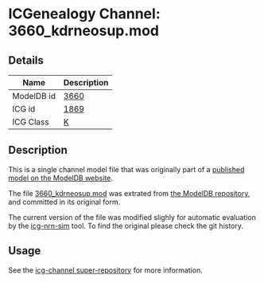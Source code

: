 # ICGenealogy Channel: 3660\_kdrneosup.mod

## Details

Name | Description
---- | -----------
ModelDB id | [3660](http://senselab.med.yale.edu/ModelDB/ShowModel.cshtml?model=3660)
ICG id | [1869](http://icg.neurotheory.ox.ac.uk/channels/1/1869)
ICG Class | [K](http://icg.neurotheory.ox.ac.uk/channels/1)

## Description

This is a single channel model file that was originally part of a [published model on the ModelDB website](http://senselab.med.yale.edu/ModelDB/ShowModel.cshtml?model=3660).


The file [3660\_kdrneosup.mod](3660_kdrneosup.mod) was extrated from [the ModelDB repository](http://senselab.med.yale.edu/ModelDB/ShowModel.cshtml?model=3660), and committed in its original form.

The current version of the file was modified slighly for automatic evaluation by the [icg-nrn-sim](https://github.com/icgenealogy/icg-nrn-sim) tool. To find the original please check the git history.


## Usage

See the [icg-channel super-repository](https://github.com/icgenealogy/icg-channels) for more information.
